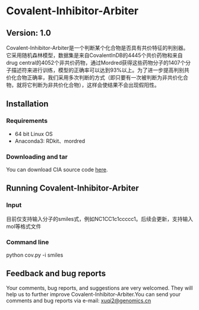 # Covalent-Inhibitor-Arbiter

## Version: 1.0

Covalent-Inhibitor-Arbiter是一个判断某个化合物是否具有共价特征的判别器。它采用随机森林模型，数据集是来自CovalentInDB的4445个共价药物和来自drug central的4052个非共价药物，通过Mordred获得这些药物分子的1407个分子描述符来进行训练，模型的正确率可以达到93%以上。为了进一步提高判别共价化合物正确率，我们采用多次判断的方式（即只要有一次被判断为非共价化合物，就将它判断为非共价化合物），这样会使结果不会出现假阳性。

## Installation
### Requirements

* 64 bit Linux OS
* Anaconda3: RDkit、mordred

### Downloading and tar
You can download CIA source code [here](https://github.com/minghong/Covalent-Inhibitor-Arbiter/blob/main/cov.zip). 

## Running Covalent-Inhibitor-Arbiter
### Input
目前仅支持输入分子的smiles式，例如NC1CC1c1ccccc1。后续会更新，支持输入mol等格式文件

### Command line
python cov.py -i smiles
   
## Feedback and bug reports
Your comments, bug reports, and suggestions are very welcomed. They will help us to further improve Covalent-Inhibitor-Arbiter.You can send your comments and bug reports via e-mail: [xuqi2@genomics.cn](xuqi2@genomics.cn)
